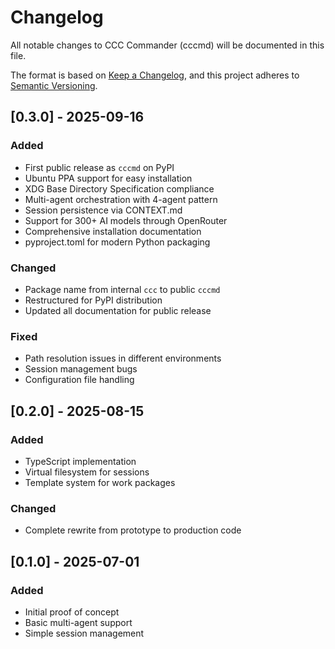 # Changelog

All notable changes to CCC Commander (cccmd) will be documented in this file.

The format is based on [Keep a Changelog](https://keepachangelog.com/en/1.0.0/),
and this project adheres to [Semantic Versioning](https://semver.org/spec/v2.0.0.html).

## [0.3.0] - 2025-09-16

### Added
- First public release as `cccmd` on PyPI
- Ubuntu PPA support for easy installation
- XDG Base Directory Specification compliance
- Multi-agent orchestration with 4-agent pattern
- Session persistence via CONTEXT.md
- Support for 300+ AI models through OpenRouter
- Comprehensive installation documentation
- pyproject.toml for modern Python packaging

### Changed
- Package name from internal `ccc` to public `cccmd`
- Restructured for PyPI distribution
- Updated all documentation for public release

### Fixed
- Path resolution issues in different environments
- Session management bugs
- Configuration file handling

## [0.2.0] - 2025-08-15

### Added
- TypeScript implementation
- Virtual filesystem for sessions
- Template system for work packages

### Changed
- Complete rewrite from prototype to production code

## [0.1.0] - 2025-07-01

### Added
- Initial proof of concept
- Basic multi-agent support
- Simple session management